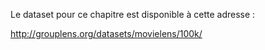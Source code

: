 Le dataset pour ce chapitre est disponible à cette adresse :

http://grouplens.org/datasets/movielens/100k/
